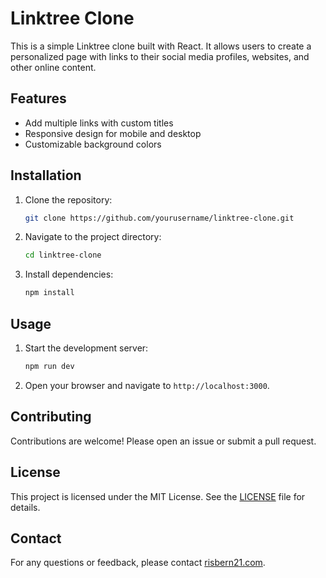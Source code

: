 # Linktree Clone

This is a simple Linktree clone built with React. It allows users to create a personalized page with links to their social media profiles, websites, and other online content.

## Features

- Add multiple links with custom titles
- Responsive design for mobile and desktop
- Customizable background colors

## Installation

1. Clone the repository:
    ```bash
    git clone https://github.com/yourusername/linktree-clone.git
    ```
2. Navigate to the project directory:
    ```bash
    cd linktree-clone
    ```
3. Install dependencies:
    ```bash
    npm install
    ```

## Usage

1. Start the development server:
    ```bash
    npm run dev
    ```
2. Open your browser and navigate to `http://localhost:3000`.

## Contributing

Contributions are welcome! Please open an issue or submit a pull request.

## License

This project is licensed under the MIT License. See the [LICENSE](LICENSE) file for details.

## Contact

For any questions or feedback, please contact [risbern21.com](mailto:risbern21.com).
